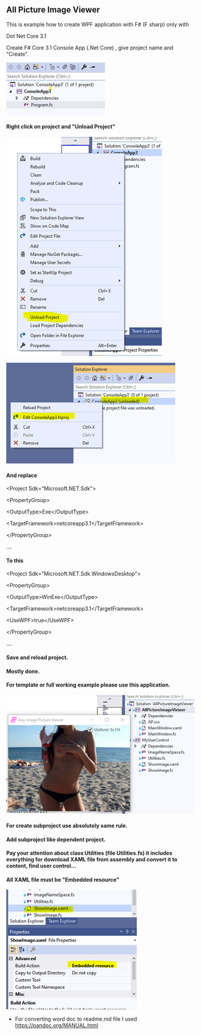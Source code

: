 ## All Picture Image Viewer

This is example how to create WPF application with F\# (F sharp) only
with

Dot Net Core 3.1

Create F\# Core 3.1 Console App (.Net Core) , give project name and
"Create".

![](media/image1.png)


#### Right click on project and "Unload Project"

![](media/image2.png)

![](media/image3.png)

#### And replace

\<Project Sdk=\"Microsoft.NET.Sdk\"\>

\<PropertyGroup\>

\<OutputType\>Exe\</OutputType\>

\<TargetFramework\>netcoreapp3.1\</TargetFramework\>

\</PropertyGroup\>

....

#### To this

\<Project Sdk=\"Microsoft.NET.Sdk.WindowsDesktop\"\>

\<PropertyGroup\>

\<OutputType\>WinExe\</OutputType\>

\<TargetFramework\>netcoreapp3.1\</TargetFramework\>

\<UseWPF\>true\</UseWPF\>

\</PropertyGroup\>

....

#### Save and reload project.

#### Mostly done.

#### For template or full working example please use this application.

![](media/image4.png)

#### For create subproject use absolutely same rule.

#### Add subproject like dependent project.

#### Pay your attention about class Utilities (file Utilities.fs) it includes everything for download XAML file from assembly and convert it to content, find user control...

#### All XAML file must be "Embedded resource"

![](media/image5.PNG)

-   For converting word doc to readme.md file I used
    <https://pandoc.org/MANUAL.html>
